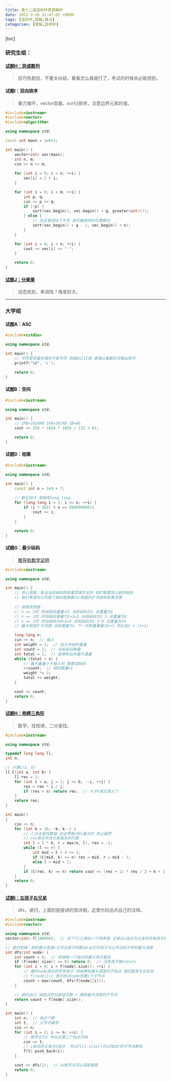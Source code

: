 ```yaml
---
title: 第十二届蓝桥杯真题解析
date: 2022-3-26 21:47:02 +0800
tags: [蓝桥杯,题解,算法]
categories: [题解,蓝桥杯]
---
```


[toc]

### 研究生组：

#### [试题H：异或数列](https://juejin.cn/post/7072757464139038728)

>技巧性题目，不要太纠结，看看怎么做就行了，考试的时候未必能想到。

#### 试题I：双向排序

>暴力循环，vector容器，sort()排序，注意边界元素的值。

```c++
#include<iostream>
#include<vector>
#include<algorithm>

using namespace std;

const int maxn = 1e6+1;

int main() {
	vector<int> vec(maxn);
	int n, m;
	cin >> n >> m;
	
	for (int i = 0; i < n; ++i) {
		vec[i] = 1 + i;
	}

	for (int i = 0; i < m; ++i) {
		int p, q;
		cin >> p >> q;
		if (!p) {
			sort(vec.begin(), vec.begin() + q, greater<int>());
		} else {
			// 在这里调试了半天 迭代器指向的位置要对
			sort(vec.begin() + q - 1, vec.begin() + n);
		}
	}

	for (int i = 0; i < n; ++i) {
		cout << vec[i] << " ";
	}

	return 0;
}
```

#### [试题J：分果果](http://nicethemes.cn/news/txtlist_i272612v.html)

> 动态规划，单调栈？难度较大。

***

### 大学组

#### 试题A：ASC

```c++
#include<cstdio>

using namespace std;

int main() {
	// 字符型变量存储的不是字符 而是ASCII值 直接以整数形式输出即可
	printf("%d", 'L');

	return 0;
}
```

#### 试题B：空间

```c++
#include<iostream>

using namespace std;

int main() {
	// 1MB=1024KB 1KB=1024B 1B=8b
	cout << 256 * 1024 * 1024 / (32 / 8);

	return 0;
}
```

#### 试题D：相乘

```c++
#include<iostream>

using namespace std;

int main() {
	const int n = 1e9 + 7;
	
	// 数比较大 直接用long long
	for (long long i = 1; i <= n; ++i) {
		if (i * 2021 % n == 999999999){
			cout << i;
		}
	}

	return 0;
}
```

#### 试题G：最少砝码

>  [推导和数学证明](https://blog.csdn.net/Striver00/article/details/116031667)

```c++
#include<iostream>

using namespace std;

int main() {
	// 贪心思路：每当当前砝码的称重范围不足时 我们都要加入新的砝码 
	// 我们希望加入的那个砝码能够最大c程度的扩充砝码称重范围
	
	// 递推找思路：
	// n == 1时 所加砝码重量为1 当前砝码为1 总重量为1
	// n == 2时 所加砝码重量为1+2=3 当前砝码为1 3 总重量为4
	// n == 3时 所加砝码为4+5=9 当前砝码为1 3 9 总重量为14
	// 最大程度扩大范围 当前重量为i 下一次称重重量为i+1 所以加i + (i+1)

	long long n;  
	cin >> n;  // 输入
	int weight = 1;  // 加入的砝码重量
	int count = 1;  // 当前砝码数量
	int total = 1;  // 能够称出的最大重量
	while (total < n) {
		// 最大重量小于输入时 需要加砝码
		++count;  // 砝码数量+1
		weight *= 3;  
		total += weight;
	}

	cout << count;
	return 0;
}
```

#### [试题H：杨辉三角形](https://blog.csdn.net/weixin_44091134/article/details/116748883)

> 数学，找规律，二分查找。

```c++
#include<iostream>

using namespace std;

typedef long long ll;
int n;

// 计算C(a, b)
ll C(int a, int b) {
	ll res = 1;
	for (int i = a, j = 1; j <= b; --i, ++j) {
		res = res * i / j;
		if (res > n) return res;  // 大于n就无意义了
	}
	return res;
}

int main()
{
	cin >> n;
	for (int k = 16; ~k; k--) {
		// 二分法查找数值 右边界取n和l最大的 防止越界
		// res表示所找元素值在的行数
		int l = 2 * k, r = max(n, l), res = -1;
		while (l <= r) {
			int mid = l + r >> 1;
			if (C(mid, k) >= n) res = mid, r = mid - 1;
			else l = mid + 1;
		}
		if (C(res, k) == n) return cout << (res + 1) * res / 2 + k + 1 << '\n', 0;
	}
	return 0;
}
```

#### [试题I：左孩子右兄弟](https://blog.csdn.net/weixin_51322455/article/details/123643926)

> dfs，递归，上面的链接讲的很详细，这里代码加点自己的注释。

```c++
#include<iostream>
#include<vector>

using namespace std;
vector<int> f[100050];  // 这个f[i]类似一个哈希表 记录以i结点为父亲的所有孩子结点

// 递归思路：树的最大高度=父节点孩子的数目+以它的孩子为父节点的子树的最大深度
int dfs(int node) {
	int count = 0;  // 存储每一个结点的最大孩子数目
	if (f[node].size() == 0) return 0;  // 没有孩子就return
	for (int i = 0; i < f[node].size(); ++i) {
		// 遍历node结点的所有孩子 找到拥有最大深度的子结点 递归就发生在此处
		// f[node][i] 表示结点node的第i个子节点
		count = max(count, dfs(f[node][i]));
	}

	// 递归出口 该结点的兄弟结点数 + 拥有最大深度的子节点
	return count + f[node].size();  
}

int main() {
	int n;  // 结点个数
	int t;  // 父节点编号
	cin >> n;
	for (int i = 2; i <= n; ++i) {
		// 根节点为1 所以从第二个结点开始
		cin >> t;
		// i结点的父亲为t结点  所以f[t].size()可以找出t的子节点数目
		f[t].push_back(i);  
	}

	cout << dfs(1);  // 从根节点可以深度搜索
	return 0;
}
```

